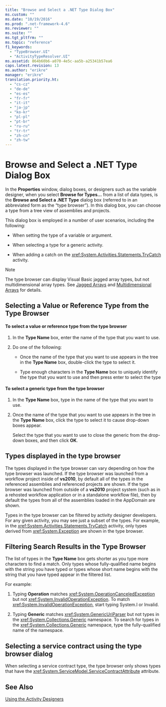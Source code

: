 ```yaml
---
title: "Browse and Select a .NET Type Dialog Box"
ms.custom: ""
ms.date: "10/19/2016"
ms.prod: ".net-framework-4.6"
ms.reviewer: ""
ms.suite: ""
ms.tgt_pltfrm: ""
ms.topic: "reference"
f1_keywords: 
  - "TypeBrowser.UI"
  - "ActivityTypeResolver.UI"
ms.assetid: 864b60b6-a070-4e5c-aa5b-a25341b57ea6
caps.latest.revision: 13
ms.author: "erikre"
manager: "erikre"
translation.priority.ht: 
  - "cs-cz"
  - "de-de"
  - "es-es"
  - "fr-fr"
  - "it-it"
  - "ja-jp"
  - "ko-kr"
  - "pl-pl"
  - "pt-br"
  - "ru-ru"
  - "tr-tr"
  - "zh-cn"
  - "zh-tw"
---
```

# Browse and Select a .NET Type Dialog Box
In the **Properties** window, dialog boxes, or designers such as the variable designer, when you select **Browse for Types…** from a list of data types, is the **Browse and Select a .NET Type** dialog box (referred to in an abbreviated form as the “type browser”). In this dialog box, you can choose a type from a tree view of assemblies and projects.  
  
 This dialog box is employed in a number of user scenarios, including the following:  
  
-   When setting the type of a variable or argument.  
  
-   When selecting a type for a generic activity.  
  
-   When adding a catch on the <xref:System.Activities.Statements.TryCatch> activity.  
  
> [!NOTE]
>  The type browser can display Visual Basic jagged array types, but not multidimensional array types. See [Jagged Arrays](http://go.microsoft.com/fwlink/?LinkId=195226) and [Multidimensional Arrays](http://go.microsoft.com/fwlink/?LinkId=195227) for details.  
  
## Selecting a Value or Reference Type from the Type Browser  
  
#### To select a value or reference type from the type browser  
  
1.  In the **Type Name** box, enter the name of the type that you want to use.  
  
2.  Do one of the following:  
  
    -   Once the name of the type that you want to use appears in the tree in the **Type Name** box, double-click the type to select it.  
  
    -   Type enough characters in the **Type Name** box to uniquely identify the type that you want to use and then press enter to select the type  
  
#### To select a generic type from the type browser  
  
1.  In the **Type Name** box, type in the name of the type that you want to use.  
  
2.  Once the name of the type that you want to use appears in the tree in the **Type Name** box, click the type to select it to cause drop-down boxes appear.  
  
     Select the type that you want to use to close the generic from the drop-down boxes, and then click **OK**.  
  
## Types displayed in the type browser  
 The types displayed in the type browser can vary depending on how the type browser was launched. If the type browser was launched from a workflow project inside of **vs2010**, by default all of the types in the referenced assemblies and referenced projects are shown. If the type browser was launched from outside of a **vs2010** project system (such as in a rehosted workflow application or in a standalone workflow file), then by default the types from all of the assemblies loaded in the AppDomain are shown.  
  
 Types in the type browser can be filtered by activity designer developers. For any given activity, you may see just a subset of the types. For example, in the <xref:System.Activities.Statements.TryCatch> activity, only types derived from <xref:System.Exception> are shown in the type browser.  
  
## Filtering Search Results in the Type Browser  
 The list of types in the **Type Name** box gets shorter as you type more characters to find a match. Only types whose fully-qualified name begins with the string you have typed or types whose short name begins with the string that you have typed appear in the filtered list.  
  
 For example:  
  
1.  Typing **Operation** matches <xref:System.OperationCanceledException> but not <xref:System.InvalidOperationException>. To match <xref:System.InvalidOperationException>, start typing System.I or Invalid.  
  
2.  Typing **Generic** matches <xref:System.GenericUriParser> but not types in the <xref:System.Collections.Generic> namespace. To search for types in the <xref:System.Collections.Generic> namespace, type the fully-qualified name of the namespace.  
  
## Selecting a service contract using the type browser dialog  
 When selecting a service contract type, the type browser only shows types that have the <xref:System.ServiceModel.ServiceContractAttribute> attribute.  
  
## See Also  
 [Using the Activity Designers](../workflow-designer/using-the-activity-designers.md)